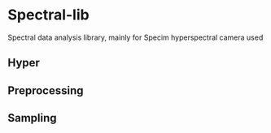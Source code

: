 # Spectral-lib
        
Spectral data analysis library, mainly for Specim hyperspectral camera used
        

## Hyper

## Preprocessing

## Sampling
